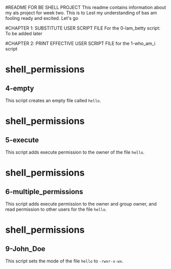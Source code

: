 #README FOR BE SHELL PROJECT
This readme contains information about my als project for week two. This is to Lest my understanding of bas am fooling ready and excited. Let's go

#CHAPTER 1: SUBSTITUTE USER SCRIPT FILE
For the 0-lam_betty script: To be added later

#CHAPTER 2: PRINT EFFECTIVE USER SCRIPT FILE
for the 1-who_am_i script


# shell_permissions
## 4-empty
This script creates an empty file called `hello`.

# shell_permissions
## 5-execute
This script adds execute permission to the owner of the file `hello`.


# shell_permissions
## 6-multiple_permissions
This script adds execute permission to the owner and group owner, and read permission to other users for the file `hello`.


# shell_permissions
## 9-John_Doe
This script sets the mode of the file `hello` to `-rwxr-x-wx`.


